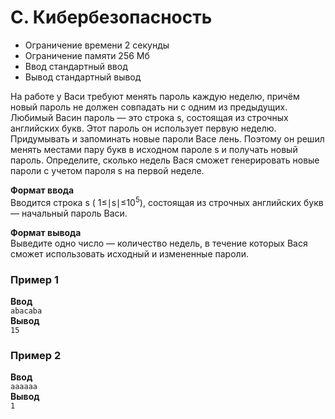# C. Кибербезопасность

* Ограничение времени 2 секунды
* Ограничение памяти 256 Мб
* Ввод стандартный ввод
* Вывод стандартный вывод

На работе у Васи требуют менять пароль каждую неделю, причём новый пароль не должен совпадать ни с одним из предыдущих.
Любимый Васин пароль — это строка s, состоящая из строчных английских букв. Этот пароль он использует первую неделю.
Придумывать и запоминать новые пароли Васе лень. Поэтому он решил менять местами пару букв в исходном пароле s и
получать новый пароль. Определите, сколько недель Вася сможет генерировать новые пароли с учетом пароля s на первой
неделе.

**Формат ввода**  
Вводится строка s ( 1≤∣s∣≤10<sup>5</sup>), состоящая из строчных английских букв — начальный пароль Васи.

**Формат вывода**  
Выведите одно число — количество недель, в течение которых Вася сможет использовать исходный и измененные пароли.

### Пример 1

**Ввод**  
`abacaba`  
**Вывод**  
`15`

### Пример 2

**Ввод**  
`aaaaaa`  
**Вывод**  
`1`